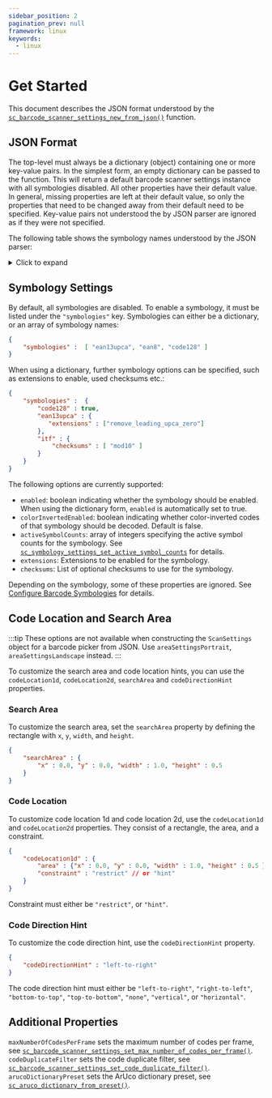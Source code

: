 ```yaml
---
sidebar_position: 2
pagination_prev: null
framework: linux
keywords:
  - linux
---
```


# Get Started

This document describes the JSON format understood by the [`sc_barcode_scanner_settings_new_from_json()`](https://docs.scandit.com/stable/c_api/struct_sc_barcode_scanner_settings.html#a12865e80efbcf01cac8bc8c749032663) function.

## JSON Format

The top-level must always be a dictionary (object) containing one or more key-value pairs. In the simplest form, an empty dictionary can be passed to the function. This will return a default barcode scanner settings instance with all symbologies disabled. All other properties have their default value. In general, missing properties are left at their default value, so only the properties that need to be changed away from their default need to be specified. Key-value pairs not understood the by JSON parser are ignored as if they were not specified.

The following table shows the symbology names understood by the JSON parser:

<details>
<summary>Click to expand</summary>

| Symbology                  | JSON Name (case is ignored)      |
|----------------------------|----------------------------------|
| ArUco                      | aruco                           |
| Australia Post 4State      | australian-post-4state          |
| Aztec                      | aztec                           |
| Codabar                    | codabar                         |
| Code 11                    | code11                          |
| Code 128                   | code128                         |
| Code 32                    | code32                          |
| Code 39                    | code39                          |
| Code 93                    | code93                          |
| DataBar 14                 | databar                         |
| DataBar Expanded           | databar-expanded                |
| DataBar Limited            | databar-limited                 |
| DataMatrix                 | data-matrix                     |
| DotCode                    | dotcode                         |
| EAN13 / UPCA               | ean13upca                       |
| EAN8                       | ean8                            |
| Five-Digit-Add-On          | five-digit-add-on               |
| French Post (La Poste)     | french-post                     |
| IATA 2of5                  | iata2of5                        |
| Interleaved 2 of 5         | itf                             |
| KIX                        | kix                             |
| LAPA 4SC                   | lapa4sc                         |
| Matrix 2of5                | matrix2of5                      |
| MaxiCode                   | maxicode                        |
| MicroPDF417                | micropdf417                     |
| Micro QR                   | microqr                         |
| MSI-Plessey                | msi-plessey                     |
| PDF417                     | pdf417                          |
| QR Code                    | qr                              |
| Royal Mail 4State          | rm4scc                          |
| Standard 2 of 5 (Code 25)  | code25                          |
| Two-Digit-Add-On           | two-digit-add-on                |
| UPCE                       | upce                            |
| UPU 4State                 | upu-4state                      |
| USPS Intelligent Mail      | usps-intelligent-mail           |

</details>

## Symbology Settings

By default, all symbologies are disabled. To enable a symbology, it must be listed under the `"symbologies"` key. Symbologies can either be a dictionary, or an array of symbology names:

```json
{
    "symbologies" :  [ "ean13upca", "ean8", "code128" ]
}
```

When using a dictionary, further symbology options can be specified, such as extensions to enable, used checksums etc.: 

```json
{
    "symbologies" :  {
        "code128" : true,
        "ean13upca" : { 
           "extensions" : ["remove_leading_upca_zero"]
        },
        "itf" : {
            "checksums" : [ "mod10" ]
        }
    }
}
```

The following options are currently supported:

* `enabled`: boolean indicating whether the symbology should be enabled. When using the dictionary form, `enabled` is automatically set to true.
* `colorInvertedEnabled`: boolean indicating whether color-inverted codes of that symbology should be decoded. Default is false.
* `activeSymbolCounts`: array of integers specifying the active symbol counts for the symbology. See [`sc_symbology_settings_set_active_symbol_counts`](https://docs.scandit.com/stable/c_api/struct_sc_symbology_settings.html#a0f06eab88bee48cb45ed96af0f170d16) for details.
* `extensions`: Extensions to be enabled for the symbology.
* `checksums`: List of optional checksums to use for the symbology.

Depending on the symbology, some of these properties are ignored. See [Configure Barcode Symbologies](/sdks/linux/barcode-capture/configure-barcode-symbologies.md) for details.

## Code Location and Search Area

:::tip
These options are not available when constructing the `ScanSettings` object for a barcode picker from JSON. Use `areaSettingsPortrait`, `areaSettingsLandscape` instead.
:::

To customize the search area and code location hints, you can use the `codeLocation1d`, `codeLocation2d`, `searchArea` and `codeDirectionHint` properties.

### Search Area

To customize the search area, set the `searchArea` property by defining the rectangle with `x`, `y`, `width`, and `height`.

```json
{ 
    "searchArea" : { 
        "x" : 0.0, "y" : 0.0, "width" : 1.0, "height" : 0.5 
    } 
}
```

### Code Location

To customize code location 1d and code location 2d, use the `codeLocation1d` and `codeLocation2d` properties. They consist of a rectangle, the area, and a constraint.

```json
{ 
    "codeLocation1d" : { 
        "area" : {"x" : 0.0, "y" : 0.0, "width" : 1.0, "height" : 0.5 },
        "constraint" : "restrict" // or "hint"
    } 
}
```

Constraint must either be `"restrict"`, or `"hint"`.

### Code Direction Hint

To customize the code direction hint, use the `codeDirectionHint` property.

```json
{ 
	"codeDirectionHint" : "left-to-right"
}
```

The code direction hint must either be `"left-to-right"`, `"right-to-left"`, `"bottom-to-top"`, `"top-to-bottom"`, `"none"`, `"vertical"`, or `"horizontal"`.

## Additional Properties

`maxNumberOfCodesPerFrame` sets the maximum number of codes per frame, see [`sc_barcode_scanner_settings_set_max_number_of_codes_per_frame()`](https://docs.scandit.com/stable/c_api/struct_sc_barcode_scanner_settings.html#a941eb7ee16744e83ef86ad14c66391cf).
`codeDuplicateFilter` sets the code duplicate filter, see [`sc_barcode_scanner_settings_set_code_duplicate_filter()`](https://docs.scandit.com/stable/c_api/struct_sc_barcode_scanner_settings.html#a3b6890b17a508e4931767c1e4bbc6483).
`arucoDictionaryPreset` sets the ArUco dictionary preset, see [`sc_aruco_dictionary_from_preset()`](https://docs.scandit.com/stable/c_api/struct_sc_aruco_dictionary.html#a32620469440760f6a07e09ebb9a9bb1e).